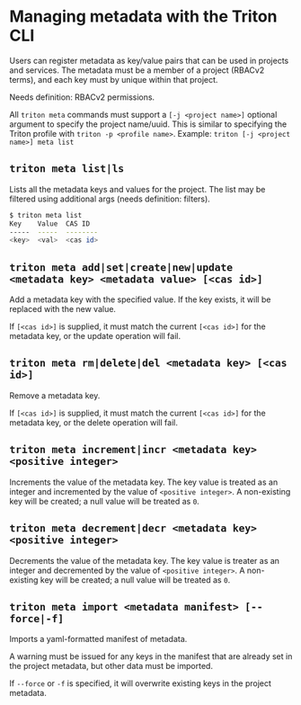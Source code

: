 <!--
    This Source Code Form is subject to the terms of the Mozilla Public
    License, v. 2.0. If a copy of the MPL was not distributed with this
    file, You can obtain one at http://mozilla.org/MPL/2.0/.
-->

<!--
    Copyright 2016 Casey Bisson, Joyent
-->

# Managing metadata with the Triton CLI

Users can register metadata as key/value pairs that can be used in projects and services. The metadata must be a member of a project (RBACv2 terms), and each key must by unique within that project.

Needs definition: RBACv2 permissions.

All `triton meta` commands must support a `[-j <project name>]` optional argument to specify the project name/uuid. This is similar to specifying the Triton profile with `triton -p <profile name>`. Example: `triton [-j <project name>] meta list`

## `triton meta list|ls`

Lists all the metadata keys and values for the project. The list may be filtered using additional args (needs definition: filters).

```bash
$ triton meta list
Key    Value  CAS ID
-----  -----  --------
<key>  <val>  <cas id>
```

## `triton meta add|set|create|new|update <metadata key> <metadata value> [<cas id>]`

Add a metadata key with the specified value. If the key exists, it will be replaced with the new value.

If `[<cas id>]` is supplied, it must match the current `[<cas id>]` for the metadata key, or the update operation will fail.

## `triton meta rm|delete|del <metadata key> [<cas id>]`

Remove a metadata key.

If `[<cas id>]` is supplied, it must match the current `[<cas id>]` for the metadata key, or the delete operation will fail.

## `triton meta increment|incr <metadata key> <positive integer>`

Increments the value of the metadata key. The key value is treated as an integer and incremented by the value of `<positive integer>`. A non-existing key will be created; a null value will be treated as `0`.

## `triton meta decrement|decr <metadata key> <positive integer>`

Decrements the value of the metadata key. The key value is treater as an integer and decremented by the value of `<positive integer>`. A non-existing key will be created; a null value will be treated as `0`.

## `triton meta import <metadata manifest> [--force|-f]`

Imports a yaml-formatted manifest of metadata.

A warning must be issued for any keys in the manifest that are already set in the project metadata, but other data must be imported.

If `--force` or `-f` is specified, it will overwrite existing keys in the project metadata.